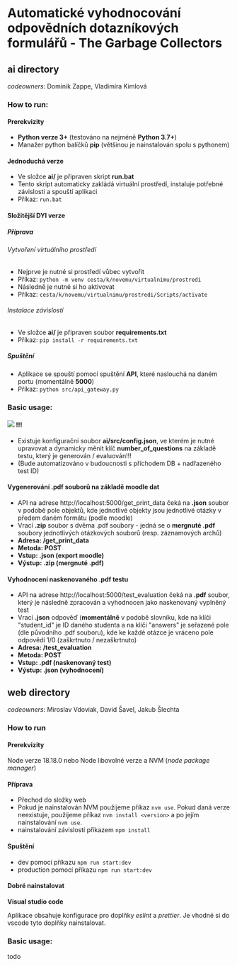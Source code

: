 # Automatické vyhodnocování odpovědních dotazníkových formulářů - The Garbage Collectors

## ai directory 

*codeowners*: Dominik Zappe, Vladimíra Kimlová

### How to run:
#### Prerekvizity
- **Python verze 3+** (testováno na nejméně **Python 3.7+**) 
- Manažer python balíčků **pip** (většinou je nainstalován spolu s pythonem)

#### Jednoduchá verze
- Ve složce **ai/** je připraven skript **run.bat**
- Tento skript automaticky zakládá virtuální prostředí, instaluje potřebné závislosti a spouští aplikaci 
- Příkaz: `run.bat`

#### Složitější DYI verze
##### Příprava
###### Vytvoření virtuálního prostředí
- Nejprve je nutné si prostředí vůbec vytvořit
- Příkaz: `python -m venv cesta/k/novemu/virtualnimu/prostredi `
- Následně je nutné si ho aktivovat
- Příkaz: `cesta/k/novemu/virtualnimu/prostredi/Scripts/activate`

###### Instalace závislostí
- Ve složce **ai/** je připraven soubor **requirements.txt**
- Příkaz: `pip install -r requirements.txt`

##### Spuštění
- Aplikace se spouští pomocí spuštění **API**, které naslouchá na daném portu (momentálně **5000**) 
- Příkaz: `python src/api_gateway.py`

### Basic usage:
#### ![](https://placehold.it/80x30/ffffff/ff0000?text=POZOR) !!!
- Existuje konfigurační soubor **ai/src/config.json**, ve kterém je nutné upravovat a dynamicky měnit klíč **number_of_questions** na základě testu, který je generován / evaluován!!! 
- (Bude automatizováno v budoucnosti s příchodem DB + nadřazeného test ID)

#### Vygenerování .pdf souborů na základě moodle dat
- API na adrese http://localhost:5000/get_print_data čeká na **.json** soubor v podobě pole objektů, kde jednotlivé objekty jsou jednotlivé otázky v předem daném formátu (podle moodle) 
- Vrací **.zip** soubor s dvěma .pdf soubory - jedná se o **mergnuté .pdf** soubory jednotlivých otázkových souborů (resp. záznamových archů) 
- **Adresa: /get_print_data**
- **Metoda: POST**
- **Vstup: .json (export moodle)**
- **Výstup: .zip (mergnuté .pdf)**

#### Vyhodnocení naskenovaného .pdf testu 
- API na adrese http://localhost:5000/test_evaluation čeká na **.pdf** soubor, který je následně zpracován a vyhodnocen jako naskenovaný vyplněný test 
- Vrací **.json** odpověď (**momentálně** v podobě slovníku, kde na klíči "student_id" je ID daného studenta a na klíči "answers" je seřazené pole (dle původního .pdf souboru), kde ke každé otázce je vráceno pole odpovědí 1/0 (zaškrtnuto / nezaškrtnuto) 
- **Adresa: /test_evaluation**
- **Metoda: POST**
- **Vstup: .pdf (naskenovaný test)**
- **Výstup: .json (vyhodnocení)**

## web directory

*codeowners*: Miroslav Vdoviak, David Šavel, Jakub Šlechta

### How to run
#### Prerekvizity
Node verze 18.18.0 nebo Node libovolné verze a NVM (*node package manager*)

#### Příprava
- Přechod do složky web
- Pokud je nainstalován NVM použijeme příkaz `nvm use`. Pokud daná verze neexistuje, použijeme příkaz `nvm install <version>` a po jejím nainstalování `nvm use`.
- nainstalování závislostí příkazem `npm install`

#### Spuštění
- dev pomocí příkazu `npm run start:dev`
- production pomocí příkazu `npm run start:dev`

#### Dobré nainstalovat
**Visual studio code**

Aplikace obsahuje konfigurace pro doplňky *eslint* a *prettier*. Je vhodné si do vscode tyto doplňky nainstalovat.

### Basic usage:
todo
